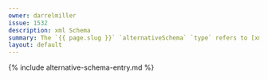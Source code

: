```yaml
---
owner: darrelmiller
issue: 1532
description: xml Schema
summary: The `{{ page.slug }}` `alternativeSchema` `type` refers to [xml Schema](https://www.w3.org/XML/Schema) in any version.
layout: default
---
```


{% include alternative-schema-entry.md %}
